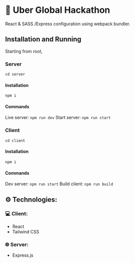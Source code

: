 # 🚗 Uber Global Hackathon

React & SASS /Express configuration using webpack bundler.

## Installation and Running

Starting from root,

### Server

`cd server`

#### Installation

`npm i`

#### Commands

Live server: `npm run dev`
Start server: `npm run start`

### Client

`cd client`

#### Installation

`npm i`

#### Commands

Dev server: `npm run start`
Build client: `npm run build`

## ⚙️ Technologies:

### 💻 Client:

- React
- Tailwind CSS

### 🌐 Server:

- Express.js
